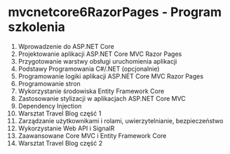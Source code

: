 # mvcnetcore6RazorPages - Program szkolenia

1. Wprowadzenie do ASP.NET Core
1. Projektowanie aplikacji ASP.NET Core MVC Razor Pages
1. Przygotowanie warstwy obsługi uruchomienia aplikacji
1. Podstawy Programowania C#/.NET (opcjonalnie)
1. Programowanie logiki aplikacji ASP.NET Core MVC Razor Pages
1. Programowanie stron
1. Wykorzystanie środowiska Entity Framework Core
1. Zastosowanie stylizacji w aplikacjach ASP.NET Core MVC
1. Dependency Injection
1. Warsztat Travel Blog część 1
1. Zarządzanie użytkownikami i rolami, uwierzytelnianie, bezpieczeństwo
1. Wykorzystanie Web API i SignalR
1. Zaawansowane Core MVC i Entity Framework Core
1. Warsztat Travel Blog część 2